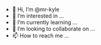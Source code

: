 - 👋 Hi, I’m @mr-kyle
- 👀 I’m interested in ...
- 🌱 I’m currently learning ...
- 💞️ I’m looking to collaborate on ...
- 📫 How to reach me ...

<!---
mr-kyle/mr-kyle is a ✨ special ✨ repository because its `README.md` (this file) appears on your GitHub profile.
You can click the Preview link to take a look at your changes.
--->
